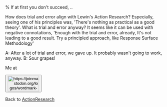 % If at first you don't succeed, ..

How does trial and error align with Lewin's Action Research? Especially, seeing one of his principles was, 'There's nothing as practical as a good theory'. What is trial and error anyway? It seems like it can be used with negative connotations, 'Enough with the trial and error, already, It's not leading to a good result. Try a principled approach, like Response Surface Methodology'

A: After a lot of trial and error, we gave up. It probably wasn't going to work, anyway.
B: Sour grapes!


Me at
<form action='https://mastodon.sdf.org/@drbean'>
<button type='submit' class='btn'>
<img src='./mastodon.svg'
alt='https://joinmastodon.org/logos/wordmark-black-text.svg'
style='width:100px;height:50px'/>
</button></form>

Back to [ActionResearch](ActionResearch.html)
